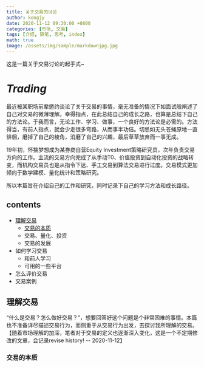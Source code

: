 ```yaml
---
title: 关于交易的讨论
author: kongjy
date: 2020-11-12 09:30:00 +0800
categories: [市场, 交易]
tags: [介绍, 随笔, 思考, index]
math: true
image: /assets/img/sample/markdownjpg.jpg
---
```


这是一篇关于交易讨论的起手式~

# ***Trading***
最近被某职场前辈邀约谈论了关于交易的事情，毫无准备的情况下如面试般阐述了自己对交易的微薄理解。幸得指点，在此总结自己的成长之路，也算是总结下自己的方法论。于我而言，无论工作、学习、做事，一个良好的方法论是必需的。方法得当，有前人指点，就会少走很多弯路，从而事半功倍。切忌如无头苍蝇原地一直徘徊，磨掉了自己的棱角，消磨了自己的兴趣，最后草草放弃而一事无成。

19年初，怀揣梦想成为某券商自营Equity Investment策略研究员，次年负责交易方向的工作。主流的交易方向完成了从手动T0、价值投资到自动化投资的战略转变，而机构交易员也是从指令下达、手工交易到算法交易进行过度。交易模式更加倾向于数学建模、量化统计和策略研究。

所以本篇旨在介绍自己的工作和研究，同时记录下自己的学习方法和成长路径。

## contents
- [理解交易](#理解交易)
    - [交易的本质](#交易的本质)
    - 交易、量化、投资
    - 交易的发展
- 如何学习交易
    - 和前人学习
    - 可用的一些平台
- 怎么评价交易
- 交易案例



## 理解交易
“什么是交易？怎么做好交易？”，想要回答好这个问题是个非常困难的事情。本篇也不准备详尽描述交易行为，而侧重于从交易行为出发，去探讨我所理解的交易。【随着市场理解的加深，笔者对于交易的定义也逐渐深入变化，这是一个不定期修改的文章，会记录revise history! -- 2020-11-12】

### 交易的本质
